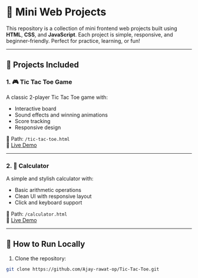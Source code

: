 # 🧪 Mini Web Projects

This repository is a collection of mini frontend web projects built using **HTML**, **CSS**, and **JavaScript**. Each project is simple, responsive, and beginner-friendly. Perfect for practice, learning, or fun!

---

## 📁 Projects Included

### 1. 🎮 Tic Tac Toe Game
A classic 2-player Tic Tac Toe game with:

- Interactive board
- Sound effects and winning animations
- Score tracking
- Responsive design

📂 Path: `/tic-tac-toe.html`  
🔗 [Live Demo](https://ajay-rawat-op.github.io/Tic-Tac-Toe/tic-tac-toe.html)

---

### 2. 🧮 Calculator
A simple and stylish calculator with:

- Basic arithmetic operations
- Clean UI with responsive layout
- Click and keyboard support

📂 Path: `/calculator.html`  
🔗 [Live Demo](https://ajay-rawat-op.github.io/Tic-Tac-Toe/calculator.html)

---

## 🚀 How to Run Locally

1. Clone the repository:
```bash
git clone https://github.com/Ajay-rawat-op/Tic-Tac-Toe.git
